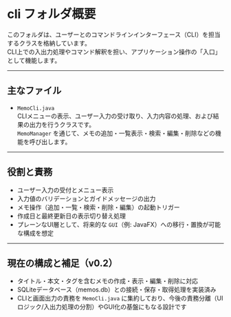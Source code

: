 # cli フォルダ概要

このフォルダは、ユーザーとのコマンドラインインターフェース（CLI）を担当するクラスを格納しています。  
CLI上での入出力処理やコマンド解釈を担い、アプリケーション操作の「入口」として機能します。

---

## 主なファイル

- `MemoCli.java`  
  CLIメニューの表示、ユーザー入力の受け取り、入力内容の処理、および結果の出力を行うクラスです。  
  `MemoManager` を通じて、メモの追加・一覧表示・検索・編集・削除などの機能を呼び出します。

---

## 役割と責務

- ユーザー入力の受付とメニュー表示
- 入力値のバリデーションとガイドメッセージの出力
- メモ操作（追加・一覧・検索・削除・編集）の起動トリガー
- 作成日と最終更新日の表示切り替え処理
- プレーンなUI層として、将来的な `GUI`（例: JavaFX）への移行・置換が可能な構成を想定

---

## 現在の構成と補足（v0.2）

- タイトル・本文・タグを含むメモの作成・表示・編集・削除に対応
- SQLiteデータベース（memos.db）との接続・保存・取得処理を実装済み
- CLIと画面出力の責務を `MemoCli.java` に集約しており、今後の責務分離（UIロジック/入出力処理の分割）やGUI化の基盤にもなる設計です
